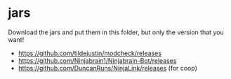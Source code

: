 # jars
Download the jars and put them in this folder, but only the version that you want!
- https://github.com/tildejustin/modcheck/releases
- https://github.com/Ninjabrain1/Ninjabrain-Bot/releases
- https://github.com/DuncanRuns/NinjaLink/releases (for coop)
